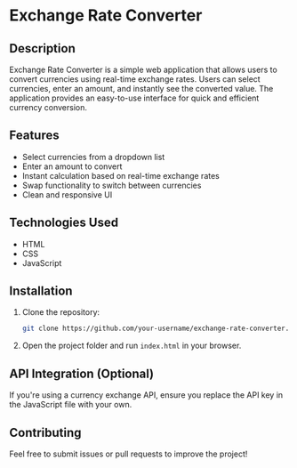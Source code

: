 # Exchange Rate Converter

## Description
Exchange Rate Converter is a simple web application that allows users to convert currencies using real-time exchange rates. Users can select currencies, enter an amount, and instantly see the converted value. The application provides an easy-to-use interface for quick and efficient currency conversion.

## Features
- Select currencies from a dropdown list
- Enter an amount to convert
- Instant calculation based on real-time exchange rates
- Swap functionality to switch between currencies
- Clean and responsive UI

## Technologies Used
- HTML
- CSS
- JavaScript

## Installation
1. Clone the repository:
   ```sh
   git clone https://github.com/your-username/exchange-rate-converter.git
   ```
2. Open the project folder and run `index.html` in your browser.

## API Integration (Optional)
If you're using a currency exchange API, ensure you replace the API key in the JavaScript file with your own.

## Contributing
Feel free to submit issues or pull requests to improve the project!



